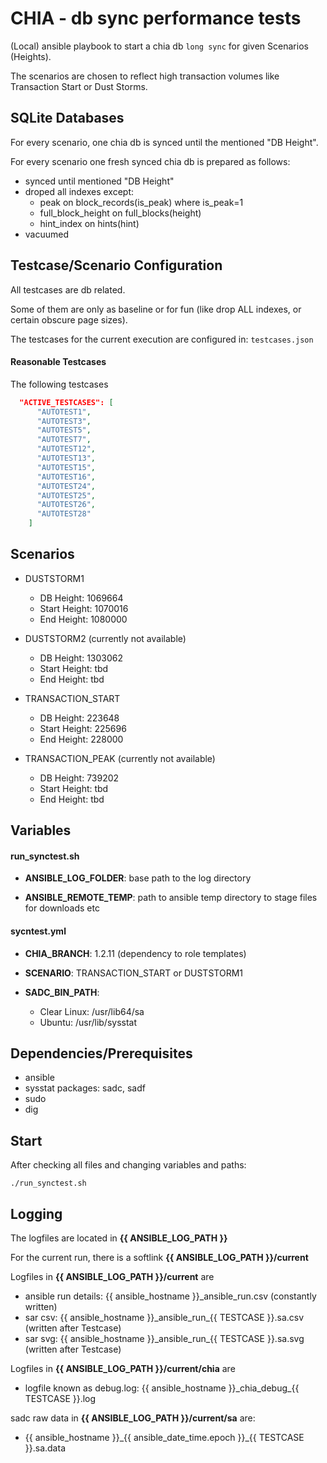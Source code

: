 # CHIA - db sync performance tests

(Local) ansible playbook to start a chia db `long sync` for given Scenarios (Heights).

The scenarios are chosen to reflect high transaction volumes like Transaction Start or Dust Storms.

## SQLite Databases

For every scenario, one chia db is synced until the mentioned "DB Height".

For every scenario one fresh synced chia db is prepared as follows:
* synced until mentioned "DB Height"
* droped all indexes except:
  * peak on block_records(is_peak) where is_peak=1
  * full_block_height on full_blocks(height)
  * hint_index on hints(hint)
* vacuumed

## Testcase/Scenario Configuration

All testcases are db related.

Some of them are only as baseline or for fun (like drop ALL indexes, or certain obscure page sizes).

The testcases for the current execution are configured in: `testcases.json`

#### Reasonable Testcases

The following testcases 

```json
  "ACTIVE_TESTCASES": [
      "AUTOTEST1",
      "AUTOTEST3",
      "AUTOTEST5",
      "AUTOTEST7",
      "AUTOTEST12",
      "AUTOTEST13",
      "AUTOTEST15",
      "AUTOTEST16",
      "AUTOTEST24",
      "AUTOTEST25",
      "AUTOTEST26",
      "AUTOTEST28"
    ]
```

## Scenarios

* DUSTSTORM1
  * DB Height: 1069664
  * Start Height: 1070016
  * End Height: 1080000

* DUSTSTORM2 (currently not available)
  * DB Height: 1303062
  * Start Height: tbd
  * End Height: tbd

* TRANSACTION_START
  * DB Height: 223648
  * Start Height: 225696
  * End Height: 228000

* TRANSACTION_PEAK (currently not available)
  * DB Height: 739202
  * Start Height: tbd
  * End Height: tbd

## Variables
#### run_synctest.sh

* **ANSIBLE_LOG_FOLDER**: base path to the log directory

* **ANSIBLE_REMOTE_TEMP**: path to ansible temp directory to stage files for downloads etc

#### sycntest.yml

* **CHIA_BRANCH**: 1.2.11 (dependency to role templates)

* **SCENARIO**: TRANSACTION_START or DUSTSTORM1

* **SADC_BIN_PATH**: 
  * Clear Linux: /usr/lib64/sa
  * Ubuntu: /usr/lib/sysstat

## Dependencies/Prerequisites

* ansible
* sysstat packages: sadc, sadf
* sudo
* dig

## Start 

After checking all files and changing variables and paths:

```
./run_synctest.sh
```

## Logging


The logfiles are located in **{{ ANSIBLE_LOG_PATH }}** 

For the current run, there is a softlink **{{ ANSIBLE_LOG_PATH }}/current**

Logfiles in **{{ ANSIBLE_LOG_PATH }}/current** are
* ansible run details: {{ ansible_hostname }}\_ansible\_run.csv (constantly written)
* sar csv: {{ ansible_hostname }}\_ansible_run\_{{ TESTCASE }}.sa.csv (written after Testcase)
* sar svg: {{ ansible_hostname }}\_ansible_run\_{{ TESTCASE }}.sa.svg (written after Testcase)

Logfiles in **{{ ANSIBLE_LOG_PATH }}/current/chia** are
* logfile known as debug.log: {{ ansible_hostname }}\_chia_debug\_{{ TESTCASE }}.log

sadc raw data in **{{ ANSIBLE_LOG_PATH }}/current/sa** are:
* {{ ansible_hostname }}\_{{ ansible_date_time.epoch }}\_{{ TESTCASE }}.sa.data
